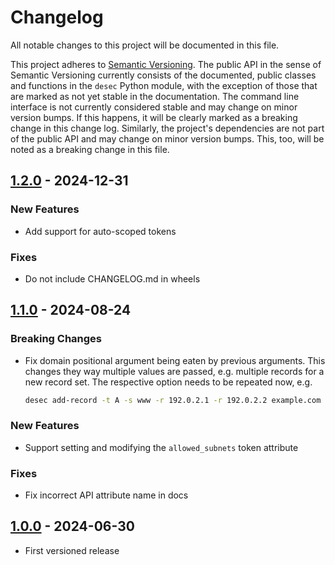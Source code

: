 # Changelog

All notable changes to this project will be documented in this file.

This project adheres to [Semantic Versioning](https://semver.org/spec/v2.0.0.html).
The public API in the sense of Semantic Versioning currently consists of the
documented, public classes and functions in the `desec` Python module, with the
exception of those that are marked as not yet stable in the documentation.
The command line interface is not currently considered stable and may change on
minor version bumps. If this happens, it will be clearly marked as a breaking
change in this change log.
Similarly, the project's dependencies are not part of the public API and may
change on minor version bumps. This, too, will be noted as a breaking change in
this file.

## [1.2.0] - 2024-12-31

### New Features
* Add support for auto-scoped tokens

### Fixes
* Do not include CHANGELOG.md in wheels

## [1.1.0] - 2024-08-24

### Breaking Changes
* Fix domain positional argument being eaten by previous arguments.
  This changes they way multiple values are passed, e.g. multiple records for a
  new record set. The respective option needs to be repeated now, e.g.
  ```sh
  desec add-record -t A -s www -r 192.0.2.1 -r 192.0.2.2 example.com
  ```

### New Features
* Support setting and modifying the `allowed_subnets` token attribute

### Fixes
* Fix incorrect API attribute name in docs

## [1.0.0] - 2024-06-30

* First versioned release

[1.2.0]: https://github.com/s-hamann/desec-dns/compare/v1.1.0...v1.2.0
[1.1.0]: https://github.com/s-hamann/desec-dns/compare/v1.0.0...v1.1.0
[1.0.0]: https://github.com/s-hamann/desec-dns/releases/tag/v1.0.0
